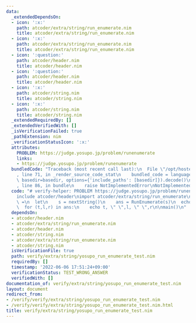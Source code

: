 ```yaml
---
data:
  _extendedDependsOn:
  - icon: ':x:'
    path: atcoder/extra/string/run_enumerate.nim
    title: atcoder/extra/string/run_enumerate.nim
  - icon: ':x:'
    path: atcoder/extra/string/run_enumerate.nim
    title: atcoder/extra/string/run_enumerate.nim
  - icon: ':question:'
    path: atcoder/header.nim
    title: atcoder/header.nim
  - icon: ':question:'
    path: atcoder/header.nim
    title: atcoder/header.nim
  - icon: ':x:'
    path: atcoder/string.nim
    title: atcoder/string.nim
  - icon: ':x:'
    path: atcoder/string.nim
    title: atcoder/string.nim
  _extendedRequiredBy: []
  _extendedVerifiedWith: []
  _isVerificationFailed: true
  _pathExtension: nim
  _verificationStatusIcon: ':x:'
  attributes:
    PROBLEM: https://judge.yosupo.jp/problem/runenumerate
    links:
    - https://judge.yosupo.jp/problem/runenumerate
  bundledCode: "Traceback (most recent call last):\n  File \"/opt/hostedtoolcache/Python/3.10.5/x64/lib/python3.10/site-packages/onlinejudge_verify/documentation/build.py\"\
    , line 71, in _render_source_code_stat\n    bundled_code = language.bundle(stat.path,\
    \ basedir=basedir, options={'include_paths': [basedir]}).decode()\n  File \"/opt/hostedtoolcache/Python/3.10.5/x64/lib/python3.10/site-packages/onlinejudge_verify/languages/nim.py\"\
    , line 86, in bundle\n    raise NotImplementedError\nNotImplementedError\n"
  code: "# verify-helper: PROBLEM https://judge.yosupo.jp/problem/runenumerate\n\n\
    include atcoder/header\nimport atcoder/extra/string/run_enumerate\n\nproc main()\
    \ =\n  let\n    s = nextString()\n    ans = RunEnumerate(s)\n  echo ans.len\n\
    \  for (t,l,r) in ans:\n    echo t, \" \",l, \" \",r\n\nmain()\n"
  dependsOn:
  - atcoder/header.nim
  - atcoder/extra/string/run_enumerate.nim
  - atcoder/header.nim
  - atcoder/string.nim
  - atcoder/extra/string/run_enumerate.nim
  - atcoder/string.nim
  isVerificationFile: true
  path: verify/extra/string/yosupo_run_enumerate_test.nim
  requiredBy: []
  timestamp: '2022-06-06 17:51:24+09:00'
  verificationStatus: TEST_WRONG_ANSWER
  verifiedWith: []
documentation_of: verify/extra/string/yosupo_run_enumerate_test.nim
layout: document
redirect_from:
- /verify/verify/extra/string/yosupo_run_enumerate_test.nim
- /verify/verify/extra/string/yosupo_run_enumerate_test.nim.html
title: verify/extra/string/yosupo_run_enumerate_test.nim
---
```

